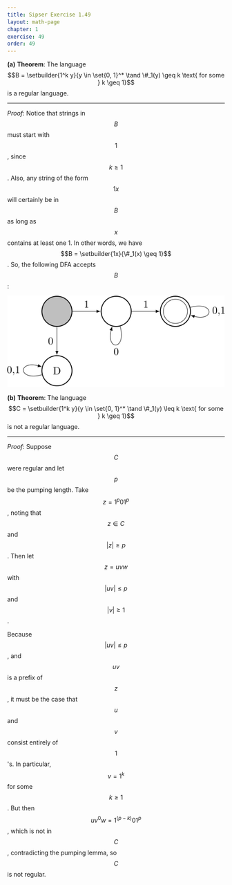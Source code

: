 ```yaml
---
title: Sipser Exercise 1.49
layout: math-page
chapter: 1
exercise: 49
order: 49
---
```




**(a)** **Theorem**: The language $$B = \setbuilder{1^k y}{y \in \set{0, 1}^* \tand \#_1(y) \geq k \text{ for some } k \geq 1}$$ is a regular language.

----

*Proof*:
Notice that strings in $$B$$ must start with $$1$$, since $$k \geq 1$$.
Also, any string of the form $$1x$$ will certainly be in $$B$$ as long as $$x$$ contains at least one 1.
In other words, we have $$B = \setbuilder{1x}{\#_1(x) \geq 1}$$.
So, the following DFA accepts $$B$$:

<div class="math-figure"><img src="/img/math_solutions/sipser/e1-49_1.svg" width="550"/></div>



**(b)** **Theorem**: The language $$C = \setbuilder{1^k y}{y \in \set{0, 1}^* \tand \#_1(y) \leq k \text{ for some } k \geq 1}$$ is not a regular language.

----

*Proof*:
Suppose $$C$$ were regular and let $$p$$ be the pumping length.
Take $$z = 1^p 0 1^p$$, noting that $$z \in C$$ and $$|z| \geq p$$.
Then let $$z = uvw$$ with $$|uv| \leq p$$ and $$|v| \geq 1$$.



Because $$|uv| \leq p$$, and $$uv$$ is a prefix of $$z$$, it must be the case that $$u$$ and $$v$$ consist entirely of $$1$$'s.
In particular, $$v = 1^k$$ for some $$k \geq 1$$.
But then $$u v^0 w = 1^{(p-k)} 0 1^p$$, which is not in $$C$$, contradicting the pumping lemma, so $$C$$ is not regular.